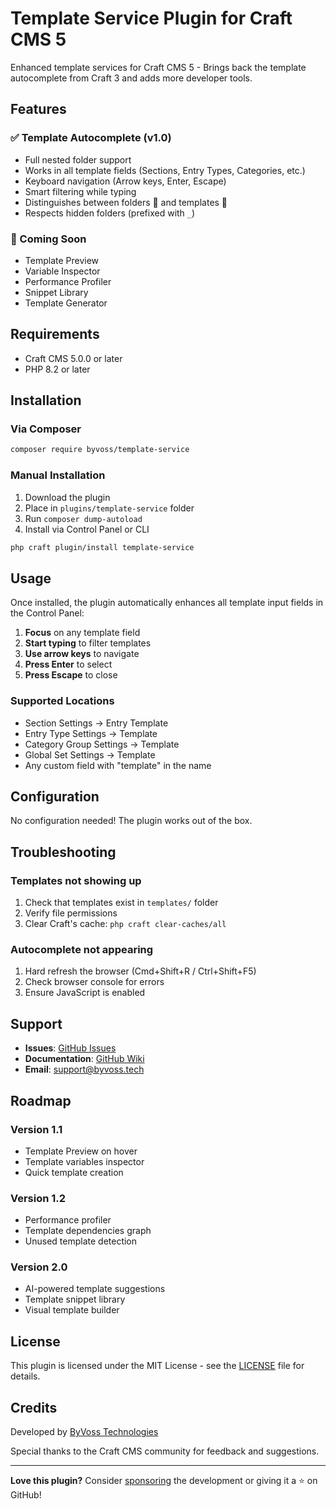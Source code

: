 # Template Service Plugin for Craft CMS 5

Enhanced template services for Craft CMS 5 - Brings back the template autocomplete from Craft 3 and adds more developer tools.

## Features

### ✅ Template Autocomplete (v1.0)
- Full nested folder support
- Works in all template fields (Sections, Entry Types, Categories, etc.)
- Keyboard navigation (Arrow keys, Enter, Escape)
- Smart filtering while typing
- Distinguishes between folders 📁 and templates 📄
- Respects hidden folders (prefixed with `_`)

### 🚀 Coming Soon
- Template Preview
- Variable Inspector
- Performance Profiler
- Snippet Library
- Template Generator

## Requirements

- Craft CMS 5.0.0 or later
- PHP 8.2 or later

## Installation

### Via Composer

```bash
composer require byvoss/template-service
```

### Manual Installation

1. Download the plugin
2. Place in `plugins/template-service` folder
3. Run `composer dump-autoload`
4. Install via Control Panel or CLI

```bash
php craft plugin/install template-service
```

## Usage

Once installed, the plugin automatically enhances all template input fields in the Control Panel:

1. **Focus** on any template field
2. **Start typing** to filter templates
3. **Use arrow keys** to navigate
4. **Press Enter** to select
5. **Press Escape** to close

### Supported Locations

- Section Settings → Entry Template
- Entry Type Settings → Template
- Category Group Settings → Template
- Global Set Settings → Template
- Any custom field with "template" in the name

## Configuration

No configuration needed! The plugin works out of the box.

## Troubleshooting

### Templates not showing up

1. Check that templates exist in `templates/` folder
2. Verify file permissions
3. Clear Craft's cache: `php craft clear-caches/all`

### Autocomplete not appearing

1. Hard refresh the browser (Cmd+Shift+R / Ctrl+Shift+F5)
2. Check browser console for errors
3. Ensure JavaScript is enabled

## Support

- **Issues**: [GitHub Issues](https://github.com/byvoss/craft-template-service/issues)
- **Documentation**: [GitHub Wiki](https://github.com/byvoss/craft-template-service/wiki)
- **Email**: support@byvoss.tech

## Roadmap

### Version 1.1
- Template Preview on hover
- Template variables inspector
- Quick template creation

### Version 1.2
- Performance profiler
- Template dependencies graph
- Unused template detection

### Version 2.0
- AI-powered template suggestions
- Template snippet library
- Visual template builder

## License

This plugin is licensed under the MIT License - see the [LICENSE](LICENSE) file for details.

## Credits

Developed by [ByVoss Technologies](https://byvoss.tech)

Special thanks to the Craft CMS community for feedback and suggestions.

---

**Love this plugin?** Consider [sponsoring](https://github.com/sponsors/byvoss) the development or giving it a ⭐ on GitHub!